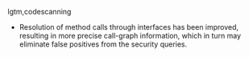 lgtm,codescanning
* Resolution of method calls through interfaces has been improved, resulting in more precise call-graph information, which in turn may eliminate false positives from the security queries.

